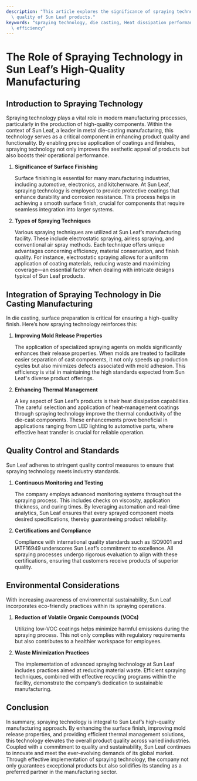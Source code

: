 ```yaml
---
description: "This article explores the significance of spraying technology in enhancing the manufacturing\
  \ quality of Sun Leaf products."
keywords: "spraying technology, die casting, Heat dissipation performance, Heat dissipation\
  \ efficiency"
---
```

# The Role of Spraying Technology in Sun Leaf’s High-Quality Manufacturing

## Introduction to Spraying Technology

Spraying technology plays a vital role in modern manufacturing processes, particularly in the production of high-quality components. Within the context of Sun Leaf, a leader in metal die-casting manufacturing, this technology serves as a critical component in enhancing product quality and functionality. By enabling precise application of coatings and finishes, spraying technology not only improves the aesthetic appeal of products but also boosts their operational performance.

1. **Significance of Surface Finishing**

   Surface finishing is essential for many manufacturing industries, including automotive, electronics, and kitchenware. At Sun Leaf, spraying technology is employed to provide protective coatings that enhance durability and corrosion resistance. This process helps in achieving a smooth surface finish, crucial for components that require seamless integration into larger systems. 

2. **Types of Spraying Techniques**

   Various spraying techniques are utilized at Sun Leaf’s manufacturing facility. These include electrostatic spraying, airless spraying, and conventional air spray methods. Each technique offers unique advantages concerning efficiency, material conservation, and finish quality. For instance, electrostatic spraying allows for a uniform application of coating materials, reducing waste and maximizing coverage—an essential factor when dealing with intricate designs typical of Sun Leaf products.

## Integration of Spraying Technology in Die Casting Manufacturing

In die casting, surface preparation is critical for ensuring a high-quality finish. Here’s how spraying technology reinforces this:

1. **Improving Mold Release Properties**

   The application of specialized spraying agents on molds significantly enhances their release properties. When molds are treated to facilitate easier separation of cast components, it not only speeds up production cycles but also minimizes defects associated with mold adhesion. This efficiency is vital in maintaining the high standards expected from Sun Leaf's diverse product offerings.

2. **Enhancing Thermal Management**

   A key aspect of Sun Leaf’s products is their heat dissipation capabilities. The careful selection and application of heat-management coatings through spraying technology improve the thermal conductivity of the die-cast components. These enhancements prove beneficial in applications ranging from LED lighting to automotive parts, where effective heat transfer is crucial for reliable operation.

## Quality Control and Standards

Sun Leaf adheres to stringent quality control measures to ensure that spraying technology meets industry standards. 

1. **Continuous Monitoring and Testing**

   The company employs advanced monitoring systems throughout the spraying process. This includes checks on viscosity, application thickness, and curing times. By leveraging automation and real-time analytics, Sun Leaf ensures that every sprayed component meets desired specifications, thereby guaranteeing product reliability.

2. **Certifications and Compliance**

   Compliance with international quality standards such as ISO9001 and IATF16949 underscores Sun Leaf’s commitment to excellence. All spraying processes undergo rigorous evaluation to align with these certifications, ensuring that customers receive products of superior quality.

## Environmental Considerations

With increasing awareness of environmental sustainability, Sun Leaf incorporates eco-friendly practices within its spraying operations.

1. **Reduction of Volatile Organic Compounds (VOCs)**

   Utilizing low-VOC coatings helps minimize harmful emissions during the spraying process. This not only complies with regulatory requirements but also contributes to a healthier workspace for employees. 

2. **Waste Minimization Practices**

   The implementation of advanced spraying technology at Sun Leaf includes practices aimed at reducing material waste. Efficient spraying techniques, combined with effective recycling programs within the facility, demonstrate the company’s dedication to sustainable manufacturing.

## Conclusion

In summary, spraying technology is integral to Sun Leaf’s high-quality manufacturing approach. By enhancing the surface finish, improving mold release properties, and providing efficient thermal management solutions, this technology elevates the overall product quality across varied industries. Coupled with a commitment to quality and sustainability, Sun Leaf continues to innovate and meet the ever-evolving demands of its global market. Through effective implementation of spraying technology, the company not only guarantees exceptional products but also solidifies its standing as a preferred partner in the manufacturing sector.
